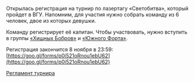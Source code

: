 Открылась регистрация на турнир по лазертагу «Светобитва», который пройдет в ВГУ. Напомним, для участия нужно собрать команду из 6 человек, двое из которых девушки.

Команду регистрирует её капитан. Чтобы участвовать, нужно вступить в группы [«Хищных Бобров»](https://vk.com/bobry_vsu) и [«Южного Форта»](https://vk.com/lasertag_voronezh).

Регистрация закончится 8 ноября в 23:59: [https://goo.gl/forms/p0i521oRnou1ebU62](https://goo.gl/forms/p0i521oRnou1ebU62)

[Регламент турнира](https://vk.com/doc24974484_480412354?hash=7777a922694db97357&dl=ad2c486a17578f783b)